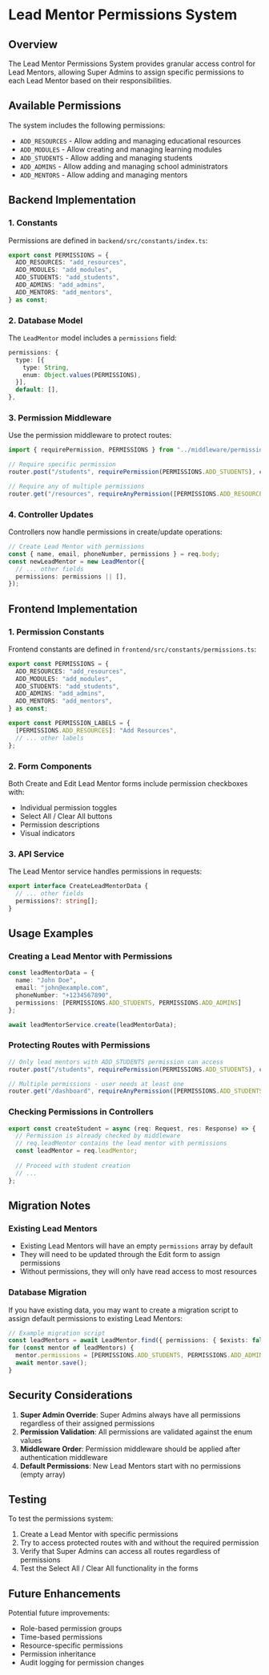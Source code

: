 # Lead Mentor Permissions System

## Overview

The Lead Mentor Permissions System provides granular access control for Lead Mentors, allowing Super Admins to assign specific permissions to each Lead Mentor based on their responsibilities.

## Available Permissions

The system includes the following permissions:

- `ADD_RESOURCES` - Allow adding and managing educational resources
- `ADD_MODULES` - Allow creating and managing learning modules  
- `ADD_STUDENTS` - Allow adding and managing students
- `ADD_ADMINS` - Allow adding and managing school administrators
- `ADD_MENTORS` - Allow adding and managing mentors

## Backend Implementation

### 1. Constants

Permissions are defined in `backend/src/constants/index.ts`:

```typescript
export const PERMISSIONS = {
  ADD_RESOURCES: "add_resources",
  ADD_MODULES: "add_modules", 
  ADD_STUDENTS: "add_students",
  ADD_ADMINS: "add_admins",
  ADD_MENTORS: "add_mentors",
} as const;
```

### 2. Database Model

The `LeadMentor` model includes a `permissions` field:

```typescript
permissions: {
  type: [{
    type: String,
    enum: Object.values(PERMISSIONS),
  }],
  default: [],
},
```

### 3. Permission Middleware

Use the permission middleware to protect routes:

```typescript
import { requirePermission, PERMISSIONS } from "../middleware/permissions";

// Require specific permission
router.post("/students", requirePermission(PERMISSIONS.ADD_STUDENTS), createStudent);

// Require any of multiple permissions
router.get("/resources", requireAnyPermission([PERMISSIONS.ADD_RESOURCES, PERMISSIONS.ADD_MODULES]), getResources);
```

### 4. Controller Updates

Controllers now handle permissions in create/update operations:

```typescript
// Create Lead Mentor with permissions
const { name, email, phoneNumber, permissions } = req.body;
const newLeadMentor = new LeadMentor({
  // ... other fields
  permissions: permissions || [],
});
```

## Frontend Implementation

### 1. Permission Constants

Frontend constants are defined in `frontend/src/constants/permissions.ts`:

```typescript
export const PERMISSIONS = {
  ADD_RESOURCES: "add_resources",
  ADD_MODULES: "add_modules", 
  ADD_STUDENTS: "add_students",
  ADD_ADMINS: "add_admins",
  ADD_MENTORS: "add_mentors",
} as const;

export const PERMISSION_LABELS = {
  [PERMISSIONS.ADD_RESOURCES]: "Add Resources",
  // ... other labels
};
```

### 2. Form Components

Both Create and Edit Lead Mentor forms include permission checkboxes with:
- Individual permission toggles
- Select All / Clear All buttons
- Permission descriptions
- Visual indicators

### 3. API Service

The Lead Mentor service handles permissions in requests:

```typescript
export interface CreateLeadMentorData {
  // ... other fields
  permissions?: string[];
}
```

## Usage Examples

### Creating a Lead Mentor with Permissions

```typescript
const leadMentorData = {
  name: "John Doe",
  email: "john@example.com",
  phoneNumber: "+1234567890",
  permissions: [PERMISSIONS.ADD_STUDENTS, PERMISSIONS.ADD_ADMINS]
};

await leadMentorService.create(leadMentorData);
```

### Protecting Routes with Permissions

```typescript
// Only lead mentors with ADD_STUDENTS permission can access
router.post("/students", requirePermission(PERMISSIONS.ADD_STUDENTS), createStudent);

// Multiple permissions - user needs at least one
router.get("/dashboard", requireAnyPermission([PERMISSIONS.ADD_STUDENTS, PERMISSIONS.ADD_ADMINS]), getDashboard);
```

### Checking Permissions in Controllers

```typescript
export const createStudent = async (req: Request, res: Response) => {
  // Permission is already checked by middleware
  // req.leadMentor contains the lead mentor with permissions
  const leadMentor = req.leadMentor;
  
  // Proceed with student creation
  // ...
};
```

## Migration Notes

### Existing Lead Mentors

- Existing Lead Mentors will have an empty `permissions` array by default
- They will need to be updated through the Edit form to assign permissions
- Without permissions, they will only have read access to most resources

### Database Migration

If you have existing data, you may want to create a migration script to assign default permissions to existing Lead Mentors:

```typescript
// Example migration script
const leadMentors = await LeadMentor.find({ permissions: { $exists: false } });
for (const mentor of leadMentors) {
  mentor.permissions = [PERMISSIONS.ADD_STUDENTS, PERMISSIONS.ADD_ADMINS]; // Default permissions
  await mentor.save();
}
```

## Security Considerations

1. **Super Admin Override**: Super Admins always have all permissions regardless of their assigned permissions
2. **Permission Validation**: All permissions are validated against the enum values
3. **Middleware Order**: Permission middleware should be applied after authentication middleware
4. **Default Permissions**: New Lead Mentors start with no permissions (empty array)

## Testing

To test the permissions system:

1. Create a Lead Mentor with specific permissions
2. Try to access protected routes with and without the required permission
3. Verify that Super Admins can access all routes regardless of permissions
4. Test the Select All / Clear All functionality in the forms

## Future Enhancements

Potential future improvements:
- Role-based permission groups
- Time-based permissions
- Resource-specific permissions
- Permission inheritance
- Audit logging for permission changes
